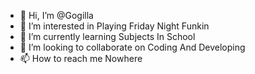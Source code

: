 - 👋 Hi, I’m @Gogilla
- 👀 I’m interested in Playing Friday Night Funkin
- 🌱 I’m currently learning Subjects In School
- 💞️ I’m looking to collaborate on Coding And Developing
- 📫 How to reach me Nowhere

<!---
Gogilla/Gogilla is a ✨ special ✨ repository because its `README.md` (this file) appears on your GitHub profile.
You can click the Preview link to take a look at your changes.
--->
